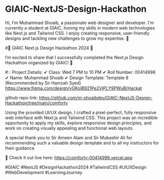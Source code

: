 # GIAIC-NextJS-Design-Hackathon
Hi, I'm Muhammad Shoaib, a passionate web designer and developer. I'm currently a student at GIAIC, honing my skills in modern web technologies like Next.js and Tailwind CSS. I enjoy creating responsive, user-friendly designs and tackling new challenges to grow my expertise. 🚀

#🌟 GIAIC Next.js Design Hackathon 2024 🌟

I’m excited to share that I successfully completed the Next.js Design Hackathon organized by GIAIC! 🎉

#💡 Project Details:
✔ Class: Wed 7 PM to 10 PM
✔ Roll Number: 00414998
✔ Name: Muhammad Shoaib
✔ Design Template: Template 8 (Recommended by Sir Hamzah Syed)
https://www.figma.com/design/vGKoIB921Pe2VjPLY9PWuB/Hackat

github repo link: https://github.com/m-shoaibdev/GIAIC-NextJS-Design-Hackathon/tree/main/comforty

Using the provided UI/UX design, I crafted a pixel-perfect, fully responsive web interface with Next.js and Tailwind CSS. This project was an incredible opportunity to apply my skills, explore responsive design principles, and work on creating visually appealing and functional web layouts.

A special thank you to Sir Ameen Alam and Sir Mubashir Ali for recommending such a valuable design template and to all my instructors for their guidance.

🔗 Check it out live here: https://comforty-00414998.vercel.app

#GIAIC #NextJS #DesignHackathon2024 #TailwindCSS #UIUXDesign #WebDevelopment #LearningJourney
